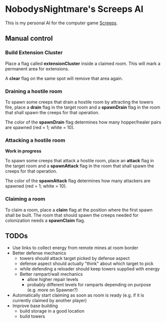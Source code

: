 # NobodysNightmare's Screeps AI

This is my personal AI for the computer game [Screeps](https://screeps.com).

## Manual control

### Build Extension Cluster

Place a flag called **extensionCluster** inside a claimed room.
This will mark a permanent area for extensions.

A **clear** flag on the same spot will remove that area again.

### Draining a hostile room

To spawn some creeps that drain a hostile room by attracting the towers
fire, place a **drain** flag in the target room and a **spawnDrain** flag
in the room that shall spawn the creeps for that operation.

The color of the **spawnDrain** flag determines how many hopper/healer
pairs are spawned (red = 1; white = 10).

### Attacking a hostile room

**Work in progress**

To spawn some creeps that attack a hostile room, place an **attack** flag in the target room and a **spawnAttack** flag
in the room that shall spawn the creeps for that operation.

The color of the **spawnAttack** flag determines how many attackers are spawned (red = 1; white = 10).

### Claiming a room

To claim a room, place a **claim** flag at the position where the first spawn shall be built.
The room that should spawn the creeps needed for colonization needs a **spawnClaim** flag.

## TODOs

* Use links to collect energy from remote mines at room border
* Better defense mechanics
    * towers should attack target picked by defense aspect
    * defense aspect should actually "think" about which target to pick
    * while defending a reloader should keep towers supplied with energy
    * Better rampart/wall mechanics
        * allow higher repair levels
        * probably different levels for ramparts depending on purpose (e.g. more on Spawner?)
* Automatically start claiming as soon as room is ready (e.g. if it is currently claimed by another player)
* Improve base building
    * build storage in a good location
    * build towers
